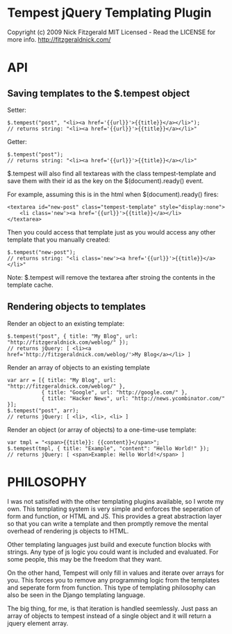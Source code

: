 Tempest jQuery Templating Plugin
================================

Copyright (c) 2009 Nick Fitzgerald
MIT Licensed - Read the LICENSE for more info.
http://fitzgeraldnick.com/

API
===

Saving templates to the $.tempest object
----------------------------------------

Setter:

    $.tempest("post", "<li><a href='{{url}}'>{{title}}</a></li>");
    // returns string: "<li><a href='{{url}}'>{{title}}</a></li>"

Getter:

    $.tempest("post");
    // returns string: "<li><a href='{{url}}'>{{title}}</a></li>"

$.tempest will also find all textareas with the class tempest-template and save them with their id as the key on the $(document).ready() event.

For example, assuming this is in the html when $(document).ready() fires:

    <textarea id="new-post" class="tempest-template" style="display:none">
        <li class='new'><a href='{{url}}'>{{title}}</a></li>
    </textarea>

Then you could access that template just as you would access any other template that you manually created:

    $.tempest("new-post");
    // returns string: "<li class='new'><a href='{{url}}'>{{title}}</a></li>"

Note: $.tempest will remove the textarea after stroing the contents in the template cache.

Rendering objects to templates
------------------------------

Render an object to an existing template:

    $.tempest("post", { title: "My Blog", url: "http://fitzgeraldnick.com/weblog/" });
    // returns jQuery: [ <li><a href='http://fitzgeraldnick.com/weblog/'>My Blog</a></li> ]

Render an array of objects to an existing template

    var arr = [{ title: "My Blog", url: "http://fitzgeraldnick.com/weblog/" },
               { title: "Google", url: "http://google.com/" },
               { title: "Hacker News", url: "http://news.ycombinator.com/" }];
    $.tempest("post", arr);
    // returns jQuery: [ <li>, <li>, <li> ]

Render an object (or array of objects) to a one-time-use template:

    var tmpl = "<span>{{title}}: {{content}}</span>";
    $.tempest(tmpl, { title: "Example", "content": "Hello World!" });
    // returns jQuery: [ <span>Example: Hello World!</span> ]

PHILOSOPHY
==========

I was not satisifed with the other templating plugins available, so I wrote my own. This templating system is very simple and enforces the seperation of form and function, or HTML and JS. This provides a great abstraction layer so that you can write a template and then promptly remove the mental overhead of rendering js objects to HTML. 
 
Other templating languages just build and execute function blocks with strings. Any type of js logic you could want is included and evaluated. For some people, this may be the freedom that they want. 
 
On the other hand, Tempest will only fill in values and iterate over arrays for you. This forces you to remove any programming logic from the templates and seperate form from function. This type of templating philosophy can also be seen in the Django templating language. 
 
The big thing, for me, is that iteration is handled seemlessly. Just pass an array of objects to tempest instead of a single object and it will return a jquery element array. 
